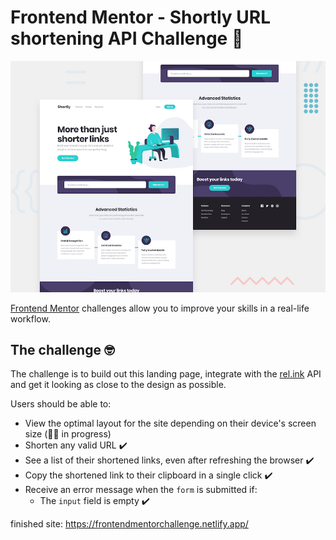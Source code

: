 # Frontend Mentor - Shortly URL shortening API Challenge 🚀

![Design preview for the Shortly URL shortening API coding challenge](./design/desktop-preview.jpg)

[Frontend Mentor](https://www.frontendmentor.io) challenges allow you to improve your skills in a real-life workflow.


## The challenge 🤓

The challenge is to build out this landing page, integrate with the [rel.ink](https://rel.ink) API and get it looking as close to the design as possible.

Users should be able to:

- View the optimal layout for the site depending on their device's screen size (🏃‍♀️ in progress)
- Shorten any valid URL ✔️
- See a list of their shortened links, even after refreshing the browser ✔️
- Copy the shortened link to their clipboard in a single click ✔️
- Receive an error message when the `form` is submitted if:
  - The `input` field is empty ✔️

finished site: https://frontendmentorchallenge.netlify.app/

